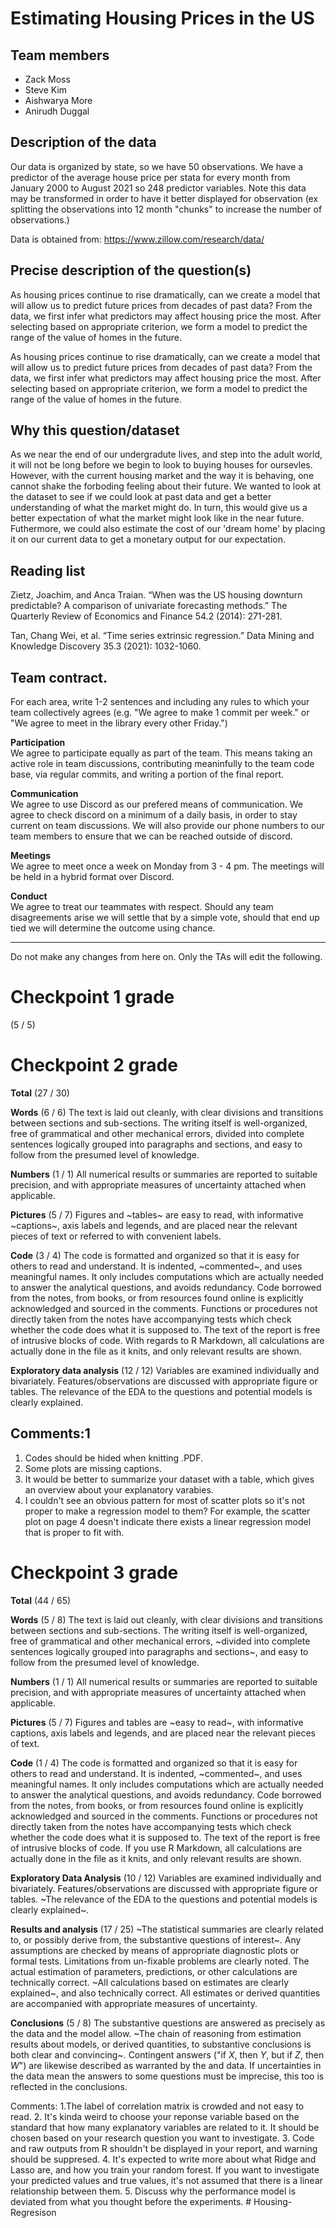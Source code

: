 # Estimating Housing Prices in the US 

## Team members

* Zack Moss
* Steve Kim
* Aishwarya More
* Anirudh Duggal


## Description of the data 
Our data is organized by state, so we have 50 observations. We have a predictor of the average house price per stata for every month from January 2000 to August 2021 so 248 predictor variables. Note this data may be transformed in order to have it better displayed for observation (ex splitting the observations into 12 month "chunks" to increase the number of observations.) 

Data is obtained from: https://www.zillow.com/research/data/

## Precise description of the question(s)

As housing prices continue to rise dramatically, can we create a model that will allow us to predict future prices from decades of past data? From the data, we first infer what predictors may affect housing price the most. After selecting based on appropriate criterion, we form a model to predict the range of the value of homes in the future. 

As housing prices continue to rise dramatically, can we create a model that will allow us to predict future prices from decades of past data? From the data, we first infer what predictors may affect housing price the most. After selecting based on appropriate criterion, we form a model to predict the range of the value of homes in the future. 

## Why this question/dataset

As we near the end of our undergradute lives, and step into the adult world, it will not be long before we begin to look to buying houses for oursevles. However, with the current housing market and the way it is behaving, one cannot shake the forboding feeling about their future. We wanted to look at the dataset to see if we could look at past data and get a better understanding of what the market might do. In turn, this would give us a better expectation of what the market might look like in the near future. Futhermore, we could also estimate the cost of our 'dream home' by placing it on our current data to get a monetary output for our expectation.

## Reading list 

Zietz, Joachim, and Anca Traian. “When was the US housing downturn predictable? A comparison of univariate forecasting methods.” The Quarterly Review of Economics and Finance 54.2 (2014): 271-281.

Tan, Chang Wei, et al. “Time series extrinsic regression.” Data Mining and Knowledge Discovery 35.3 (2021): 1032-1060.

## Team contract. 

For each area, write 1-2 sentences and including any rules to which your team collectively agrees (e.g. "We agree to make 1 commit per week." or "We agree to meet in the library every other Friday.")

**Participation**  
We agree to participate equally as part of the team. This means taking an active role in team discussions, contributing meaninfully to the team code base, via regular commits, and writing a portion of the final report. 

**Communication**  
We agree to use Discord as our prefered means of communication. We agree to check discord on a minimum of a daily basis, in order to stay current on team discussions.  We will also provide our phone numbers to our team members to ensure that we can be reached outside of discord. 

**Meetings**  
We agree to meet once a week on Monday from 3 - 4 pm. The meetings will be held in a hybrid format over Discord.

**Conduct**  
We agree to treat our teammates with respect. Should any team disagreements arise we will settle that by a simple vote, should that end up tied we will determine the outcome using chance. 

***
Do not make any changes from here on. Only the TAs will edit the following.


# Checkpoint 1 grade

(5 / 5)



# Checkpoint 2 grade

__Total__ (27 / 30)

__Words__ (6 / 6) The text is laid out cleanly, with clear divisions
and transitions between sections and sub-sections. The writing itself
is well-organized, free of grammatical and other mechanical errors,
divided into complete sentences logically grouped into paragraphs and
sections, and easy to follow from the presumed level of knowledge. 

__Numbers__ (1 / 1) All numerical results or summaries are reported to
suitable precision, and with appropriate measures of uncertainty
attached when applicable. 

__Pictures__ (5 / 7) Figures and ~tables~ are easy to read, with
informative ~captions~, axis labels and legends, and are placed near the
relevant pieces of text or referred to with convenient labels. 

__Code__ (3 / 4) The code is formatted and organized so that it is easy
for others to read and understand. It is indented, ~commented~, and uses
meaningful names. It only includes computations which are actually
needed to answer the analytical questions, and avoids redundancy. Code
borrowed from the notes, from books, or from resources found online is
explicitly acknowledged and sourced in the comments. Functions or
procedures not directly taken from the notes have accompanying tests
which check whether the code does what it is supposed to. The text of
the report is free of intrusive blocks of code. With regards to R Markdown,
all calculations are actually done in the file as it knits, and only
relevant results are shown.

__Exploratory data analysis__ (12 / 12) Variables are examined individually and
bivariately. Features/observations are discussed with appropriate
figure or tables. The relevance of the EDA to the questions and
potential models is clearly explained.

## Comments:1

1. Codes should be hided when knitting .PDF.
2. Some plots are missing captions. 
3. It would be better to summarize your dataset with a table, which gives an overview
about your explanatory varabies. 
4. I couldn't see an obvious pattern for most of scatter plots so it's not proper to make 
a regression model to them? For example, the scatter plot on page 4 doesn't indicate there
exists a linear regression model that is proper to fit with.


# Checkpoint 3 grade

__Total__ (44 / 65)

__Words__ (5 / 8) The text is laid out cleanly, with clear divisions and
transitions between sections and sub-sections.  The writing itself is
well-organized, free of grammatical and other mechanical errors, ~divided into
complete sentences logically grouped into paragraphs and sections~, and easy to
follow from the presumed level of knowledge.

__Numbers__ (1 / 1) All numerical results or summaries are reported to
suitable precision, and with appropriate measures of uncertainty attached when
applicable.

__Pictures__ (5 / 7) Figures and tables are ~easy to read~, with informative
captions, axis labels and legends, and are placed near the relevant pieces of
text.

__Code__ (1 / 4) The code is formatted and organized so that it is easy
for others to read and understand.  It is indented, ~commented~, and uses
meaningful names.  It only includes computations which are actually needed to
answer the analytical questions, and avoids redundancy.  Code borrowed from the
notes, from books, or from resources found online is explicitly acknowledged
and sourced in the comments.  Functions or procedures not directly taken from
the notes have accompanying tests which check whether the code does what it is
supposed to. The text of the report is free of intrusive blocks of code.  If
you use R Markdown, all calculations are actually done in the file as it knits,
and only relevant results are shown. 

__Exploratory Data Analysis__ (10 / 12) Variables are examined individually and
bivariately. Features/observations are discussed with appropriate
figure or tables. ~The relevance of the EDA to the questions and
potential models is clearly explained~.

__Results and analysis__ (17 / 25) ~The statistical summaries
are clearly related to, or possibly derive from, the substantive questions of interest~.  Any
assumptions are checked by means of appropriate diagnostic plots or
formal tests. Limitations from un-fixable problems are
clearly noted. The actual estimation
of parameters, predictions, or other calculations are technically correct.  ~All calculations
based on estimates are clearly explained~, and also technically correct.  All
estimates or derived quantities are accompanied with appropriate measures of
uncertainty. 

__Conclusions__ (5 / 8) The substantive questions are answered as
precisely as the data and the model allow.  ~The chain of reasoning from
estimation results about models, or derived quantities, to substantive
conclusions is both clear and convincing~.  Contingent answers ("if $X$, then
$Y$, but if $Z$, then $W$") are likewise described as warranted by the
and data.  If uncertainties in the data mean the answers to some
questions must be imprecise, this too is reflected in the conclusions.

Comments: 1.The label of correlation matrix is crowded and not easy to read.
2. It's kinda weird to choose your reponse variable based on the standard that how 
many explanatory variables are related to it. It should be chosen based on your research
question you want to investigate.
3. Code and raw outputs from R shouldn't be displayed in your report, and warning should be suppresed.
4. It's expected to write more about what Ridge and Lasso are, and how you train your random forest.
If you want to investigate your predicted values and true values, it's not assumed that there
is a linear relationship between them. 
5. Discuss why the performance model is deviated from what you thought before the experiments.
#   H o u s i n g - R e g r e s i s o n  
 
